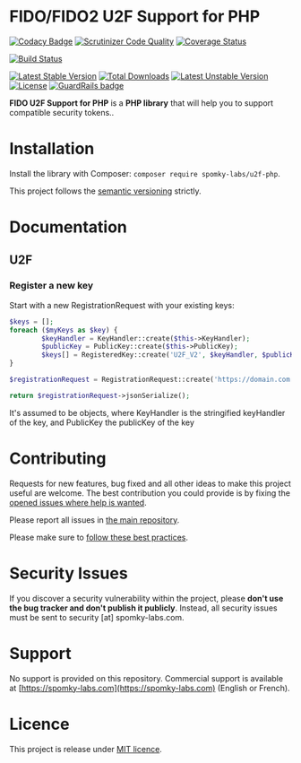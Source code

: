 FIDO/FIDO2 U2F Support for PHP
==============================

[![Codacy Badge](https://api.codacy.com/project/badge/Grade/d79e00af48ec4ca49b0d99a711282e77)](https://app.codacy.com/app/Spomky/u2f-php?utm_source=github.com&utm_medium=referral&utm_content=Spomky-Labs/u2f-php&utm_campaign=Badge_Grade_Dashboard)
[![Scrutinizer Code Quality](https://scrutinizer-ci.com/g/Spomky-Labs/u2f-php/badges/quality-score.png?b=master)](https://scrutinizer-ci.com/g/Spomky-Labs/u2f-php/?branch=master)
[![Coverage Status](https://coveralls.io/repos/github/Spomky-Labs/u2f-php/badge.svg?branch=master)](https://coveralls.io/github/Spomky-Labs/u2f-php?branch=master)

[![Build Status](https://travis-ci.org/Spomky-Labs/u2f-php.svg?branch=master)](https://travis-ci.org/Spomky-Labs/u2f-php)

[![Latest Stable Version](https://poser.pugx.org/spomky-labs/u2f-php/v/stable.png)](https://packagist.org/packages/spomky-labs/u2f-php)
[![Total Downloads](https://poser.pugx.org/spomky-labs/u2f-php/downloads.png)](https://packagist.org/packages/spomky-labs/u2f-php)
[![Latest Unstable Version](https://poser.pugx.org/spomky-labs/u2f-php/v/unstable.png)](https://packagist.org/packages/spomky-labs/u2f-php)
[![License](https://poser.pugx.org/spomky-labs/u2f-php/license.png)](https://packagist.org/packages/spomky-labs/u2f-php) 
[![GuardRails badge](https://badges.production.guardrails.io/Spomky-Labs/u2f-php.svg)](https://www.guardrails.io)

**FIDO U2F Support for PHP** is a **PHP library** that will help you to support compatible security tokens..

# Installation

Install the library with Composer: `composer require spomky-labs/u2f-php`.

This project follows the [semantic versioning](http://semver.org/) strictly.

# Documentation

## U2F
 
### Register a new key

Start with a new RegistrationRequest with your existing keys:
```php
$keys = [];
foreach ($myKeys as $key) {
        $keyHandler = KeyHandler::create($this->KeyHandler);
        $publicKey = PublicKey::create($this->PublicKey);
        $keys[] = RegisteredKey::create('U2F_V2', $keyHandler, $publicKey, $this->Certificate);
}

$registrationRequest = RegistrationRequest::create('https://domain.com', $keys);

return $registrationRequest->jsonSerialize();
```
It's assumed to be objects, where KeyHandler is the stringified keyHandler of the key, and PublicKey the publicKey of the key



# Contributing

Requests for new features, bug fixed and all other ideas to make this project useful are welcome.
The best contribution you could provide is by fixing the [opened issues where help is wanted](https://github.com/Spomky-Labs/u2f-php/issues?q=is%3Aissue+is%3Aopen+label%3A%22help+wanted%22).

Please report all issues in [the main repository](https://github.com/Spomky-Labs/u2f-php/issues).

Please make sure to [follow these best practices](.github/CONTRIBUTING.md).

# Security Issues

If you discover a security vulnerability within the project, please **don't use the bug tracker and don't publish it publicly**.
Instead, all security issues must be sent to security [at] spomky-labs.com.

# Support

No support is provided on this repository. Commercial support is available at [https://spomky-labs.com](https://spomky-labs.com) (English or French).

# Licence

This project is release under [MIT licence](LICENSE).

